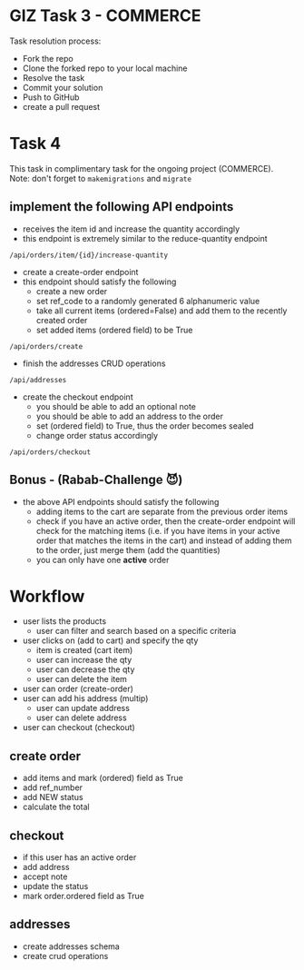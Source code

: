 # GIZ Task 3 - COMMERCE

Task resolution process:

* Fork the repo
* Clone the forked repo to your local machine
* Resolve the task
* Commit your solution
* Push to GitHub
* create a pull request

# Task 4

This task in complimentary task for the ongoing project (COMMERCE).
Note: don't forget to `makemigrations` and `migrate`

## implement the following API endpoints

* receives the item id and increase the quantity accordingly
* this endpoint is extremely similar to the reduce-quantity endpoint

```http request
/api/orders/item/{id}/increase-quantity
```


* create a create-order endpoint
* this endpoint should satisfy the following
  * create a new order
  * set ref_code to a randomly generated 6 alphanumeric value
  * take all current items (ordered=False) and add them to the recently created order
  * set added items (ordered field) to be True

```http request
/api/orders/create
```

* finish the addresses CRUD operations

```http request
/api/addresses
```

* create the checkout endpoint
  * you should be able to add an optional note
  * you should be able to add an address to the order
  * set (ordered field) to True, thus the order becomes sealed
  * change order status accordingly

```http request
/api/orders/checkout
```

## Bonus - (Rabab-Challenge 😈)

* the above API endpoints should satisfy the following
  * adding items to the cart are separate from the previous order items
  * check if you have an active order, then the create-order endpoint will check for the matching items (i.e. if you have items in your active order that matches the items in the cart) and instead of adding them to the order, just merge them (add the quantities) 
  * you can only have one **active** order



# Workflow

* user lists the products
  * user can filter and search based on a specific criteria
* user clicks on (add to cart) and specify the qty
  * item is created (cart item)
  * user can increase the qty
  * user can decrease the qty
  * user can delete the item
* user can order (create-order)
* user can add his address (multip)
  * user can update address
  * user can delete address
* user can checkout (checkout)



## create order

* add items and mark (ordered) field as True
* add ref_number
* add NEW status
* calculate the total


## checkout 

* if this user has an active order
* add address
* accept note
* update the status
* mark order.ordered field as True

## addresses

* create addresses schema
* create crud operations
